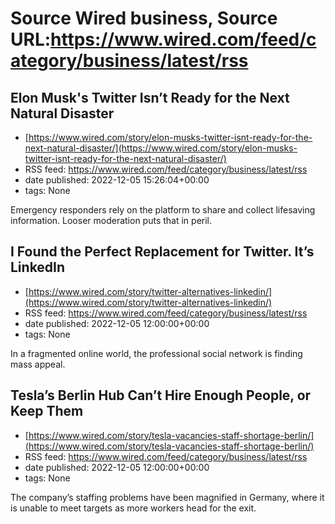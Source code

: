 # Source Wired business, Source URL:https://www.wired.com/feed/category/business/latest/rss

## Elon Musk's Twitter Isn’t Ready for the Next Natural Disaster
 - [https://www.wired.com/story/elon-musks-twitter-isnt-ready-for-the-next-natural-disaster/](https://www.wired.com/story/elon-musks-twitter-isnt-ready-for-the-next-natural-disaster/)
 - RSS feed: https://www.wired.com/feed/category/business/latest/rss
 - date published: 2022-12-05 15:26:04+00:00
 - tags: None

Emergency responders rely on the platform to share and collect lifesaving information. Looser moderation puts that in peril.

## I Found the Perfect Replacement for Twitter. It’s LinkedIn
 - [https://www.wired.com/story/twitter-alternatives-linkedin/](https://www.wired.com/story/twitter-alternatives-linkedin/)
 - RSS feed: https://www.wired.com/feed/category/business/latest/rss
 - date published: 2022-12-05 12:00:00+00:00
 - tags: None

In a fragmented online world, the professional social network is finding mass appeal.

## Tesla’s Berlin Hub Can’t Hire Enough People, or Keep Them
 - [https://www.wired.com/story/tesla-vacancies-staff-shortage-berlin/](https://www.wired.com/story/tesla-vacancies-staff-shortage-berlin/)
 - RSS feed: https://www.wired.com/feed/category/business/latest/rss
 - date published: 2022-12-05 12:00:00+00:00
 - tags: None

The company’s staffing problems have been magnified in Germany, where it is unable to meet targets as more workers head for the exit.
